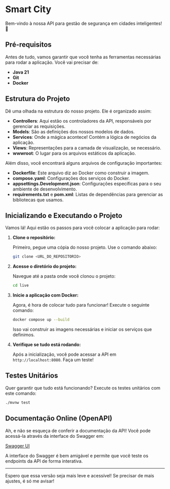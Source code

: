 # Smart City

Bem-vindo à nossa API para gestão de segurança em cidades inteligentes! 🚀

## Pré-requisitos

Antes de tudo, vamos garantir que você tenha as ferramentas necessárias para rodar a aplicação. Você vai precisar de:

- **Java 21**
- **Git**
- **Docker**

## Estrutura do Projeto

Dê uma olhada na estrutura do nosso projeto. Ele é organizado assim:

- **Controllers**: Aqui estão os controladores da API, responsáveis por gerenciar as requisições.
- **Models**: São as definições dos nossos modelos de dados.
- **Services**: Onde a mágica acontece! Contém a lógica de negócios da aplicação.
- **Views**: Representações para a camada de visualização, se necessário.
- **wwwroot**: O lugar para os arquivos estáticos da aplicação.

Além disso, você encontrará alguns arquivos de configuração importantes:

- **Dockerfile**: Este arquivo diz ao Docker como construir a imagem.
- **compose.yaml**: Configurações dos serviços do Docker.
- **appsettings.Development.json**: Configurações específicas para o seu ambiente de desenvolvimento.
- **requirements.txt** e **pom.xml**: Listas de dependências para gerenciar as bibliotecas que usamos.

## Inicializando e Executando o Projeto

Vamos lá! Aqui estão os passos para você colocar a aplicação para rodar:

1. **Clone o repositório:**

   Primeiro, pegue uma cópia do nosso projeto. Use o comando abaixo:

   ```sh
   git clone <URL_DO_REPOSITORIO>
   ```

2. **Acesse o diretório do projeto:**

   Navegue até a pasta onde você clonou o projeto:

   ```sh
   cd live
   ```

3. **Inicie a aplicação com Docker:**

   Agora, é hora de colocar tudo para funcionar! Execute o seguinte comando:

   ```sh
   docker compose up --build
   ```

   Isso vai construir as imagens necessárias e iniciar os serviços que definimos.

4. **Verifique se tudo está rodando:**

   Após a inicialização, você pode acessar a API em `http://localhost:8080`. Faça um teste!

## Testes Unitários

Quer garantir que tudo está funcionando? Execute os testes unitários com este comando:

```sh
./mvnw test
```

## Documentação Online (OpenAPI)

Ah, e não se esqueça de conferir a documentação da API! Você pode acessá-la através da interface do Swagger em:

[Swagger UI](http://localhost:8080/swagger-ui/index.html)

A interface do Swagger é bem amigável e permite que você teste os endpoints da API de forma interativa.

---

Espero que essa versão seja mais leve e acessível! Se precisar de mais ajustes, é só me avisar!